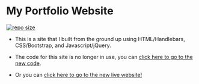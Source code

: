 # My Portfolio Website

[![repo size](https://img.shields.io/github/repo-size/hockeyduck3/Portfolio)](https://github.com/hockeyduck3/Portfolio)

* This is a site that I built from the ground up using HTML/Handlebars, CSS/Bootstrap, and Javascript/jQuery.

* The code for this site is no longer in use, you can [click here to go to the new code](https://github.com/hockeyduck3/Portfolio-React).

* Or you can [click here to go to the new live website!](https://www.ljspencer.dev/)
